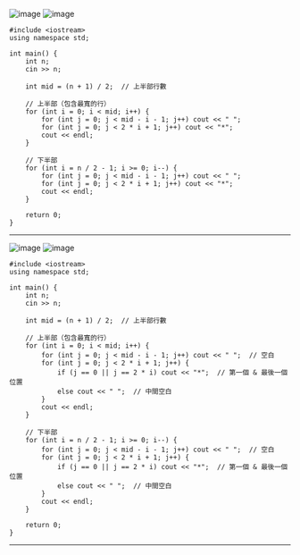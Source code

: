 ![image](https://github.com/user-attachments/assets/0c3a36e1-e447-4e1e-bf20-8ae41d8a314d)
![image](https://github.com/user-attachments/assets/90d9f0b0-acf7-440b-9a3d-4b98b6c8834d)

```
#include <iostream>
using namespace std;

int main() {
    int n;
    cin >> n;

    int mid = (n + 1) / 2;  // 上半部行數

    // 上半部（包含最寬的行）
    for (int i = 0; i < mid; i++) {
        for (int j = 0; j < mid - i - 1; j++) cout << " ";
        for (int j = 0; j < 2 * i + 1; j++) cout << "*";
        cout << endl;
    }

    // 下半部
    for (int i = n / 2 - 1; i >= 0; i--) {
        for (int j = 0; j < mid - i - 1; j++) cout << " ";
        for (int j = 0; j < 2 * i + 1; j++) cout << "*";
        cout << endl;
    }

    return 0;
}
```
----------------------------------------------------------
![image](https://github.com/user-attachments/assets/3afe500a-f916-4498-8e84-dfa19ddd1541)
![image](https://github.com/user-attachments/assets/1a00dcda-7f28-439b-b24f-7706dcc164e0)


```
#include <iostream>
using namespace std;

int main() {
    int n;
    cin >> n;

    int mid = (n + 1) / 2;  // 上半部行數

    // 上半部（包含最寬的行）
    for (int i = 0; i < mid; i++) {
        for (int j = 0; j < mid - i - 1; j++) cout << " ";  // 空白
        for (int j = 0; j < 2 * i + 1; j++) {
            if (j == 0 || j == 2 * i) cout << "*";  // 第一個 & 最後一個位置
            else cout << " ";  // 中間空白
        }
        cout << endl;
    }

    // 下半部
    for (int i = n / 2 - 1; i >= 0; i--) {
        for (int j = 0; j < mid - i - 1; j++) cout << " ";  // 空白
        for (int j = 0; j < 2 * i + 1; j++) {
            if (j == 0 || j == 2 * i) cout << "*";  // 第一個 & 最後一個位置
            else cout << " ";  // 中間空白
        }
        cout << endl;
    }

    return 0;
}

```
----------------------------------------------------------
